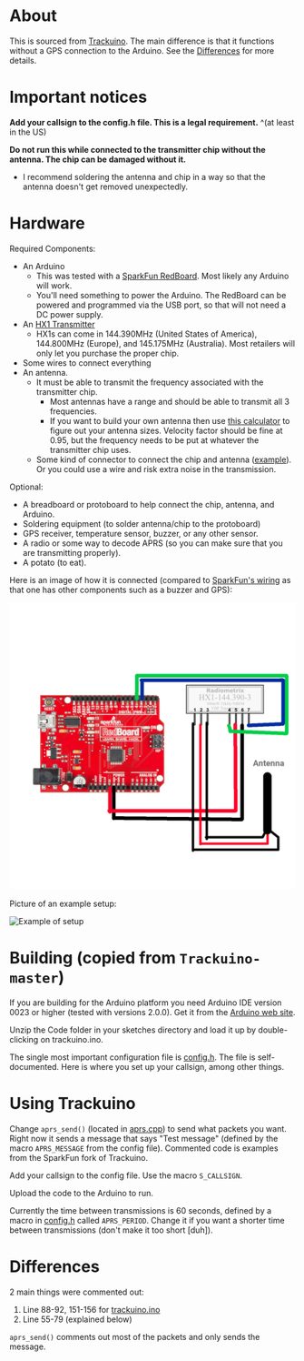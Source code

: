 # About

This is sourced from [Trackuino](https://github.com/trackuino/trackuino). The main difference is that it functions without a GPS connection to the Arduino. See the [Differences](/README.md#Differences) for more details.

# Important notices

**Add your callsign to the config.h file. This is a legal requirement.** ^(at least in the US)

**Do not run this while connected to the transmitter chip without the antenna. The chip can be damaged without it.**
- I recommend soldering the antenna and chip in a way so that the antenna doesn't get removed unexpectedly.

# Hardware

Required Components:

* An Arduino
  * This was tested with a [SparkFun RedBoard](https://www.sparkfun.com/products/13975). Most likely any Arduino will work.
  * You'll need something to power the Arduino. The RedBoard can be powered and programmed via the USB port, so that will not need a DC power supply.
* An [HX1 Transmitter](http://www.radiometrix.com/content/hx1)
  * HX1s can come in 144.390MHz (United States of America), 144.800MHz (Europe), and 145.175MHz (Australia). Most retailers will only let you purchase the proper chip.
* Some wires to connect everything
* An antenna.
  * It must be able to transmit the frequency associated with the transmitter chip.
    * Most antennas have a range and should be able to transmit all 3 frequencies.
    * If you want to build your own antenna then use [this calculator](https://m0ukd.com/calculators/quarter-wave-ground-plane-antenna-calculator/) to figure out your antenna sizes. Velocity factor should be fine at 0.95, but the frequency needs to be put at whatever the transmitter chip uses.
  * Some kind of connector to connect the chip and antenna ([example](https://www.adafruit.com/product/4642)). Or you could use a wire and risk extra noise in the transmission.

Optional:

* A breadboard or protoboard to help connect the chip, antenna, and Arduino.
* Soldering equipment (to solder antenna/chip to the protoboard)
* GPS receiver, temperature sensor, buzzer, or any other sensor.
* A radio or some way to decode APRS (so you can make sure that you are transmitting properly).
* A potato (to eat).

Here is an image of how it is connected (compared to [SparkFun's wiring](https://learn.sparkfun.com/tutorials/hx1-aprs-transmitter-hookup-guide#connecting-to-trackuino) as that one has other components such as a buzzer and GPS):

![Wiring Image. Why yes I did get a higher quality image of the RedBoard than what is posted on SparkFun's guide, how could you tell?](Images/Diagram.png)

Picture of an example setup:

![Example of setup](Images/Setup.png)

# Building (copied from ``Trackuino-master``)

If you are building for the Arduino platform you need Arduino IDE version 0023 or higher (tested with versions 2.0.0). Get it from the [Arduino web site](http://arduino.cc/).

Unzip the Code folder in your sketches directory and load it up by double-clicking on trackuino.ino.

The single most important configuration file is [config.h](/Code/config.h). The file is self-documented. Here is where you set up your callsign, among other things.

# Using Trackuino

Change ``aprs_send()`` (located in [aprs.cpp](/Code/aprs.cpp)) to send what packets you want. Right now it sends a message that says "Test message" (defined by the macro `APRS_MESSAGE` from the config file). Commented code is examples from the SparkFun fork of Trackuino.

Add your callsign to the config file. Use the macro `S_CALLSIGN`.

Upload the code to the Arduino to run.

Currently the time between transmissions is 60 seconds, defined by a macro in [config.h](/Code/config.h) called `APRS_PERIOD`. Change it if you want a shorter time between transmissions (don't make it too short [duh]).

# Differences

2 main things were commented out:
1. Line 88-92, 151-156 for [trackuino.ino](/Code/trackuino.ino)
2. Line 55-79 (explained below)

``aprs_send()`` comments out most of the packets and only sends the message. 
